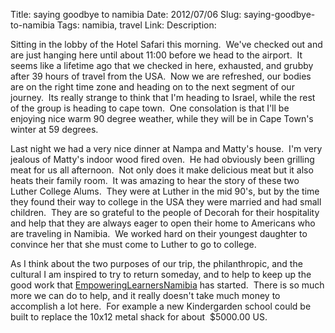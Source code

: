 Title: saying goodbye to namibia
Date: 2012/07/06
Slug: saying-goodbye-to-namibia
Tags: namibia, travel
Link: 
Description: 


<p>Sitting in the lobby of the Hotel Safari this morning.  We've checked out and are just hanging here until about 11:00 before we head to the airport.  It seems like a lifetime ago that we checked in here, exhausted, and grubby after 39 hours of travel from the USA.  Now we are refreshed, our bodies are on the right time zone and heading on to the next segment of our journey.  Its really strange to think that I'm heading to Israel, while the rest of the group is heading to cape town.  One consolation is that I'll be enjoying nice warm 90 degree weather, while they will be in Cape Town's winter at 59 degrees.</p>
<p>Last night we had a very nice dinner at Nampa and Matty's house.  I'm very jealous of Matty's indoor wood fired oven.  He had obviously been grilling meat for us all afternoon.  Not only does it make delicious meat but it also heats their family room.  It was amazing to hear the story of these two Luther College Alums.  They were at Luther in the mid 90's, but by the time they found their way to college in the USA they were married and had small children.  They are so grateful to the people of Decorah for their hospitality and help that they are always eager to open their home to Americans who are traveling in Namibia.  We worked hard on their youngest daughter to convince her that she must come to Luther to go to college.</p>
<p>As I think about the two purposes of our trip, the philanthropic, and the cultural I am inspired to try to return someday, and to help to keep up the good work that <a href="http://empoweringlearnersnamibia.blogspot.com">EmpoweringLearnersNamibia</a> has started.  There is so much more we can do to help, and it really doesn't take much money to accomplish a lot here.  For example a new Kindergarden school could be built to replace the 10x12 metal shack for about  $5000.00 US.  </p>
